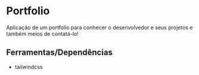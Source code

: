 # Portfolio

Aplicação de um portfolio para conhecer o desenvolvedor e seus projetos e também meios de contatá-lo!

## Ferramentas/Dependências

- tailwindcss